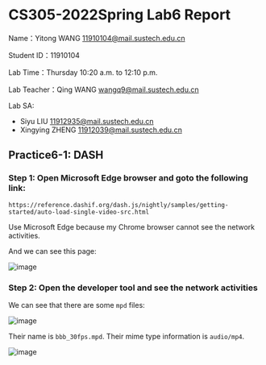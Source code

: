 # CS305-2022Spring Lab6 Report
Name：Yitong WANG 11910104@mail.sustech.edu.cn

Student ID：11910104

Lab Time：Thursday 10:20 a.m. to 12:10 p.m.

Lab Teacher：Qing WANG wangq9@mail.sustech.edu.cn

Lab SA:
- Siyu LIU 11912935@mail.sustech.edu.cn
- Xingying ZHENG 11912039@mail.sustech.edu.cn

## Practice6-1: DASH
### Step 1: Open Microsoft Edge browser and goto the following link:
```
https://reference.dashif.org/dash.js/nightly/samples/getting-started/auto-load-single-video-src.html
```

Use Microsoft Edge because my Chrome browser cannot see the network activities.

And we can see this page:

![image](https://user-images.githubusercontent.com/64548919/160972413-75b8dc2b-845a-4852-a898-880eacf0a55b.png)

### Step 2: Open the developer tool and see the network activities
We can see that there are some `mpd` files:

![image](https://user-images.githubusercontent.com/64548919/160972747-7a61db25-34a9-4db6-8938-ab1db70ecffd.png)

Their name is `bbb_30fps.mpd`. Their mime type information is `audio/mp4`.

![image](https://user-images.githubusercontent.com/64548919/160973035-2e1c8cb7-9006-44f6-945a-85387e8afcfa.png)

